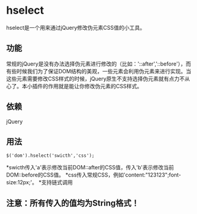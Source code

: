 # hselect
hselect是一个用来通过jQuery修改伪元素CSS值的小工具。

## 功能
常规的jQuery是没有办法选择伪元素进行修改的（比如：'::after','::before'），而有些时候我们为了保证DOM结构的美观，一些元素会利用伪元素来进行实现。当这些元素需要修改CSS样式的时候，jQuery原生不支持选择伪元素就有点力不从心了。本小插件的作用就是能让你修改伪元素的CSS样式。

## 依赖
jQuery

## 用法
`$('dom').hselect('swicth','css');`

*swicth传入'a'表示修改当前DOM::after的CSS值，传入'b'表示修改当前DOM::before的CSS值。
*css传入常规CSS，例如'content:"123123";font-size:12px;'。
*支持链式调用

## 注意：所有传入的值均为String格式！
